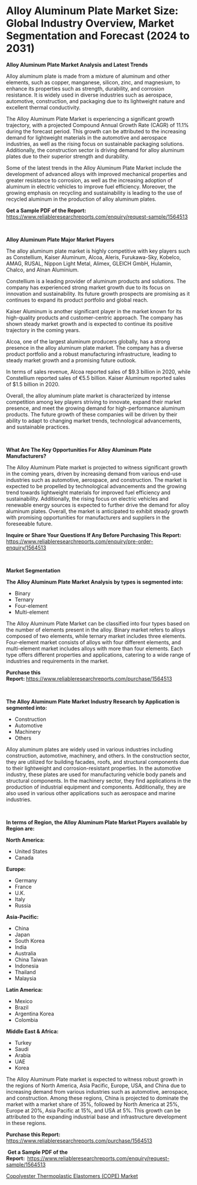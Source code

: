 <p><h1>Alloy Aluminum Plate Market Size: Global Industry Overview, Market Segmentation and Forecast (2024 to 2031)</h1></p><p><strong>Alloy Aluminum Plate Market Analysis and Latest Trends</strong></p>
<p><p>Alloy aluminum plate is made from a mixture of aluminum and other elements, such as copper, manganese, silicon, zinc, and magnesium, to enhance its properties such as strength, durability, and corrosion resistance. It is widely used in diverse industries such as aerospace, automotive, construction, and packaging due to its lightweight nature and excellent thermal conductivity.</p><p>The Alloy Aluminum Plate Market is experiencing a significant growth trajectory, with a projected Compound Annual Growth Rate (CAGR) of 11.1% during the forecast period. This growth can be attributed to the increasing demand for lightweight materials in the automotive and aerospace industries, as well as the rising focus on sustainable packaging solutions. Additionally, the construction sector is driving demand for alloy aluminum plates due to their superior strength and durability.</p><p>Some of the latest trends in the Alloy Aluminum Plate Market include the development of advanced alloys with improved mechanical properties and greater resistance to corrosion, as well as the increasing adoption of aluminum in electric vehicles to improve fuel efficiency. Moreover, the growing emphasis on recycling and sustainability is leading to the use of recycled aluminum in the production of alloy aluminum plates.</p></p>
<p><strong>Get a Sample PDF of the Report:&nbsp;</strong> <a href="https://www.reliableresearchreports.com/enquiry/request-sample/1564513">https://www.reliableresearchreports.com/enquiry/request-sample/1564513</a></p>
<p>&nbsp;</p>
<p><strong>Alloy Aluminum Plate Major Market Players</strong></p>
<p><p>The alloy aluminum plate market is highly competitive with key players such as Constellium, Kaiser Aluminum, Alcoa, Aleris, Furukawa-Sky, Kobelco, AMAG, RUSAL, Nippon Light Metal, Alimex, GLEICH GmbH, Hulamin, Chalco, and Alnan Aluminium. </p><p>Constellium is a leading provider of aluminum products and solutions. The company has experienced strong market growth due to its focus on innovation and sustainability. Its future growth prospects are promising as it continues to expand its product portfolio and global reach.</p><p>Kaiser Aluminum is another significant player in the market known for its high-quality products and customer-centric approach. The company has shown steady market growth and is expected to continue its positive trajectory in the coming years.</p><p>Alcoa, one of the largest aluminum producers globally, has a strong presence in the alloy aluminum plate market. The company has a diverse product portfolio and a robust manufacturing infrastructure, leading to steady market growth and a promising future outlook.</p><p>In terms of sales revenue, Alcoa reported sales of $9.3 billion in 2020, while Constellium reported sales of €5.5 billion. Kaiser Aluminum reported sales of $1.5 billion in 2020.</p><p>Overall, the alloy aluminum plate market is characterized by intense competition among key players striving to innovate, expand their market presence, and meet the growing demand for high-performance aluminum products. The future growth of these companies will be driven by their ability to adapt to changing market trends, technological advancements, and sustainable practices.</p></p>
<p>&nbsp;</p>
<p><strong>What Are The Key Opportunities For Alloy Aluminum Plate Manufacturers?</strong></p>
<p><p>The Alloy Aluminum Plate market is projected to witness significant growth in the coming years, driven by increasing demand from various end-use industries such as automotive, aerospace, and construction. The market is expected to be propelled by technological advancements and the growing trend towards lightweight materials for improved fuel efficiency and sustainability. Additionally, the rising focus on electric vehicles and renewable energy sources is expected to further drive the demand for alloy aluminum plates. Overall, the market is anticipated to exhibit steady growth with promising opportunities for manufacturers and suppliers in the foreseeable future.</p></p>
<p><strong>Inquire or Share Your Questions If Any Before Purchasing This Report:</strong> <a href="https://www.reliableresearchreports.com/enquiry/pre-order-enquiry/1564513">https://www.reliableresearchreports.com/enquiry/pre-order-enquiry/1564513</a></p>
<p>&nbsp;</p>
<p><strong>Market Segmentation</strong></p>
<p><strong>The Alloy Aluminum Plate Market Analysis by types is segmented into:</strong></p>
<p><ul><li>Binary</li><li>Ternary</li><li>Four-element</li><li>Multi-element</li></ul></p>
<p><p>The Alloy Aluminum Plate Market can be classified into four types based on the number of elements present in the alloy. Binary market refers to alloys composed of two elements, while ternary market includes three elements. Four-element market consists of alloys with four different elements, and multi-element market includes alloys with more than four elements. Each type offers different properties and applications, catering to a wide range of industries and requirements in the market.</p></p>
<p><strong>Purchase this Report:&nbsp;</strong><a href="https://www.reliableresearchreports.com/purchase/1564513">https://www.reliableresearchreports.com/purchase/1564513</a></p>
<p>&nbsp;</p>
<p><strong>The Alloy Aluminum Plate Market Industry Research by Application is segmented into:</strong></p>
<p><ul><li>Construction</li><li>Automotive</li><li>Machinery</li><li>Others</li></ul></p>
<p><p>Alloy aluminum plates are widely used in various industries including construction, automotive, machinery, and others. In the construction sector, they are utilized for building facades, roofs, and structural components due to their lightweight and corrosion-resistant properties. In the automotive industry, these plates are used for manufacturing vehicle body panels and structural components. In the machinery sector, they find applications in the production of industrial equipment and components. Additionally, they are also used in various other applications such as aerospace and marine industries.</p></p>
<p>&nbsp;</p>
<p><strong>In terms of Region, the Alloy Aluminum Plate Market Players available by Region are:</strong></p>
<p>
    <p> <strong> North America: </strong>
        <ul>
            <li>United States</li>
            <li>Canada</li>
        </ul>
        </p> 
    <p> <strong> Europe: </strong>
        <ul>
            <li>Germany</li>
            <li>France</li>
            <li>U.K.</li>
            <li>Italy</li>
            <li>Russia</li>
        </ul>
        </p> 
    <p> <strong> Asia-Pacific: </strong>
        <ul>
            <li>China</li>
            <li>Japan</li>
            <li>South Korea</li>
            <li>India</li>
            <li>Australia</li>
            <li>China Taiwan</li>
            <li>Indonesia</li>
            <li>Thailand</li>
            <li>Malaysia</li>
        </ul>
        </p> 
    <p> <strong> Latin America: </strong>
        <ul>
            <li>Mexico</li>
            <li>Brazil</li>
            <li>Argentina Korea</li>
            <li>Colombia</li>
        </ul>
        </p> 
    <p> <strong> Middle East & Africa: </strong>
        <ul>
            <li>Turkey</li>
            <li>Saudi</li>
            <li>Arabia</li>
            <li>UAE</li>
            <li>Korea</li>
        </ul>
    </p>
    </p>
<p><p>The Alloy Aluminum Plate market is expected to witness robust growth in the regions of North America, Asia Pacific, Europe, USA, and China due to increasing demand from various industries such as automotive, aerospace, and construction. Among these regions, China is projected to dominate the market with a market share of 35%, followed by North America at 25%, Europe at 20%, Asia Pacific at 15%, and USA at 5%. This growth can be attributed to the expanding industrial base and infrastructure development in these regions.</p></p>
<p><strong>Purchase this Report: </strong><a href="https://www.reliableresearchreports.com/purchase/1564513">https://www.reliableresearchreports.com/purchase/1564513</a></p>
<p>&nbsp;<strong>Get a Sample PDF of the Report:&nbsp;&nbsp;</strong><a href="https://www.reliableresearchreports.com/enquiry/request-sample/1564513">https://www.reliableresearchreports.com/enquiry/request-sample/1564513</a></p>
<p><strong></strong></p>
<p><p><a href="https://github.com/ruddyyedelwadw/Market-Research-Report-List-1/blob/main/copolyester-thermoplastic-elastomers-cope-market.md">Copolyester Thermoplastic Elastomers (COPE) Market</a></p></p>
